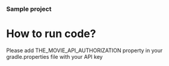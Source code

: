 ### Sample project

# How to run code?

Please add THE_MOVIE_API_AUTHORIZATION property in your gradle.properties file with your API key